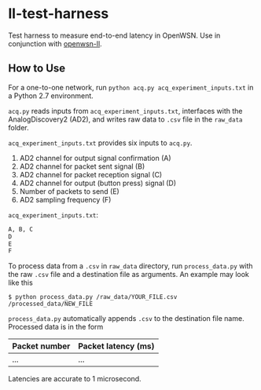 # ll-test-harness
Test harness to measure end-to-end latency in OpenWSN. Use in conjunction with [openwsn-ll].

[openwsn-ll]: https://github.com/arvind0sundararajan/openwsn-ll

## How to Use
For a one-to-one network, run `python acq.py acq_experiment_inputs.txt` in a Python 2.7 environment.

`acq.py` reads inputs from `acq_experiment_inputs.txt`, interfaces with the AnalogDiscovery2 (AD2), and writes raw data to `.csv` file in the `raw_data` folder.

`acq_experiment_inputs.txt` provides six inputs to `acq.py`.
1. AD2 channel for output signal confirmation (A)
2. AD2 channel for packet sent signal (B)
3. AD2 channel for packet reception signal (C)
4. AD2 channel for output (button press) signal (D)
5. Number of packets to send (E)
6. AD2 sampling frequency (F)

`acq_experiment_inputs.txt`:
``` #acq_experiment_inputs.txt
A, B, C
D
E
F
```

To process data from a `.csv` in `raw_data` directory, run `process_data.py` with the raw `.csv` file and a destination file as arguments. An example may look like this
```
$ python process_data.py /raw_data/YOUR_FILE.csv /processed_data/NEW_FILE
```
`process_data.py` automatically appends `.csv` to the destination file name. Processed data is in the form

| Packet number | Packet latency (ms) |
|---------------|---------------------|
|...            |...                  |
Latencies are accurate to 1 microsecond.
